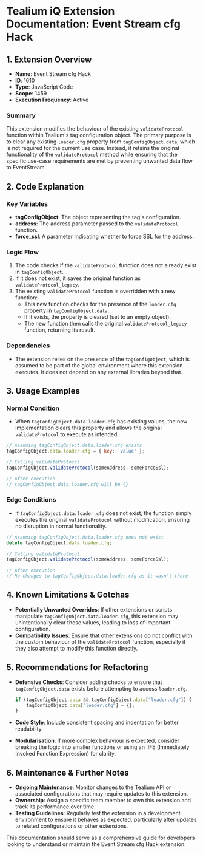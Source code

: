 # Tealium iQ Extension Documentation: Event Stream cfg Hack

## 1. Extension Overview
- **Name**: Event Stream cfg Hack
- **ID**: 1610
- **Type**: JavaScript Code
- **Scope**: 1459
- **Execution Frequency**: Active

### Summary
This extension modifies the behaviour of the existing `validateProtocol` function within Tealium's tag configuration object. The primary purpose is to clear any existing `loader.cfg` property from `tagConfigObject.data`, which is not required for the current use case. Instead, it retains the original functionality of the `validateProtocol` method while ensuring that the specific use-case requirements are met by preventing unwanted data flow to EventStream.

## 2. Code Explanation
### Key Variables
- **tagConfigObject**: The object representing the tag's configuration.
- **address**: The address parameter passed to the `validateProtocol` function.
- **force_ssl**: A parameter indicating whether to force SSL for the address.

### Logic Flow
1. The code checks if the `validateProtocol` function does not already exist in `tagConfigObject`.
2. If it does not exist, it saves the original function as `validateProtocol_legacy`.
3. The existing `validateProtocol` function is overridden with a new function:
   - This new function checks for the presence of the `loader.cfg` property in `tagConfigObject.data`.
   - If it exists, the property is cleared (set to an empty object).
   - The new function then calls the original `validateProtocol_legacy` function, returning its result.

### Dependencies
- The extension relies on the presence of the `tagConfigObject`, which is assumed to be part of the global environment where this extension executes. It does not depend on any external libraries beyond that.

## 3. Usage Examples
### Normal Condition
- When `tagConfigObject.data.loader.cfg` has existing values, the new implementation clears this property and allows the original `validateProtocol` to execute as intended.

```javascript
// Assuming tagConfigObject.data.loader.cfg exists
tagConfigObject.data.loader.cfg = { key: 'value' };

// Calling validateProtocol
tagConfigObject.validateProtocol(someAddress, someForceSsl);

// After execution
// tagConfigObject.data.loader.cfg will be {}
```

### Edge Conditions
- If `tagConfigObject.data.loader.cfg` does not exist, the function simply executes the original `validateProtocol` without modification, ensuring no disruption in normal functionality.

```javascript
// Assuming tagConfigObject.data.loader.cfg does not exist
delete tagConfigObject.data.loader.cfg;

// Calling validateProtocol
tagConfigObject.validateProtocol(someAddress, someForceSsl);

// After execution
// No changes to tagConfigObject.data.loader.cfg as it wasn't there
```

## 4. Known Limitations & Gotchas
- **Potentially Unwanted Overrides**: If other extensions or scripts manipulate `tagConfigObject.data.loader.cfg`, this extension may unintentionally clear those values, leading to loss of important configuration.
- **Compatibility Issues**: Ensure that other extensions do not conflict with the custom behaviour of the `validateProtocol` function, especially if they also attempt to modify this function directly.

## 5. Recommendations for Refactoring
- **Defensive Checks**: Consider adding checks to ensure that `tagConfigObject.data` exists before attempting to access `loader.cfg`.
  
  ```javascript
  if (tagConfigObject.data && tagConfigObject.data["loader.cfg"]) {
      tagConfigObject.data["loader.cfg"] = {};
  }
  ```

- **Code Style**: Include consistent spacing and indentation for better readability.
- **Modularisation**: If more complex behaviour is expected, consider breaking the logic into smaller functions or using an IIFE (Immediately Invoked Function Expression) for clarity.

## 6. Maintenance & Further Notes
- **Ongoing Maintenance**: Monitor changes to the Tealium API or associated configurations that may require updates to this extension.
- **Ownership**: Assign a specific team member to own this extension and track its performance over time.
- **Testing Guidelines**: Regularly test the extension in a development environment to ensure it behaves as expected, particularly after updates to related configurations or other extensions.

This documentation should serve as a comprehensive guide for developers looking to understand or maintain the Event Stream cfg Hack extension.